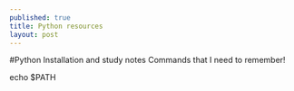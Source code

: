 ```yaml
---
published: true
title: Python resources
layout: post
---
```

#Python Installation and study notes
Commands that I need to remember!

echo $PATH